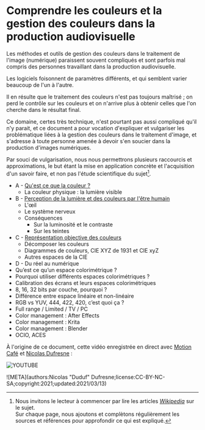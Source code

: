 # Comprendre les couleurs et la gestion des couleurs dans la production audiovisuelle

Les méthodes et outils de gestion des couleurs dans le traitement de l'image (numérique) paraissent souvent compliqués et sont parfois mal compris des personnes travaillant dans la production audiovisuelle.

Les logiciels foisonnent de paramètres différents, et qui semblent varier beaucoup de l'un à l'autre.

Il en résulte que le traitement des couleurs n'est pas toujours maîtrisé ; on perd le contrôle sur les couleurs et on n'arrive plus à obtenir celles que l'on cherche dans le résultat final.

Ce domaine, certes très technique, n'est pourtant pas aussi compliqué qu'il n'y parait, et ce document a pour vocation d'expliquer et vulgariser les problématique liées à la gestion des couleurs dans le traitement d'image, et s'adresse à toute personne amenée à devoir s'en soucier dans la production d'images numériques.

Par souci de vulgarisation, nous nous permettrons plusieurs raccourcis et approximations, le but étant la mise en application concrète et l'acquisition d'un savoir faire, et non pas l'étude scientifique du sujet[^1].

- A - [Qu'est ce que la couleur ?](01-definition.md)
    - La couleur physique : la lumière visible
- B - [Perception de la lumière et des couleurs par l'être humain](02-perception.md)
    - L'œil
    - Le système nerveux
    - Conséquences
        - Sur la luminosité et le contraste
        - Sur les teintes
- C - [Représentation objective des couleurs](03-representation.md)
    - Décomposer les couleurs
    - Diagrammes de couleurs, CIE XYZ de 1931 et CIE xyZ
    - Autres espaces de la CIE
- D - Du réel au numérique
- Qu’est ce qu’un espace colorimétrique ?
- Pourquoi utiliser différents espaces colorimétriques ?
- Calibration des écrans et leurs espaces colorimétriques
- 8, 16, 32 bits par couche, pourquoi ?
- Différence entre espace linéaire et non-linéaire
- RGB vs YUV, 444, 422, 420, c’est quoi ça ?
- Full range / Limited / TV / PC
- Color management : After Effects
- Color management : Krita
- Color management : Blender
- OCIO, ACES

À l'origine de ce document, cette vidéo enregistrée en direct avec [Motion Café](https://www.motion-cafe.com/) et [Nicolas Dufresne](http://duduf.com) : 

![YOUTUBE](m-lrOc2Fmck)

![META](authors:Nicolas "Duduf" Dufresne;license:CC-BY-NC-SA;copyright:2021;updated:2021/03/13)

[^1]:
    Nous invitons le lecteur à commencer par lire les articles [*Wikipedia*](https://fr.wikipedia.org/wiki/Couleur) sur le sujet.  
    Sur chaque page, nous ajoutons et complètons régulièrement les sources et références pour approfondir ce qui est expliqué.
